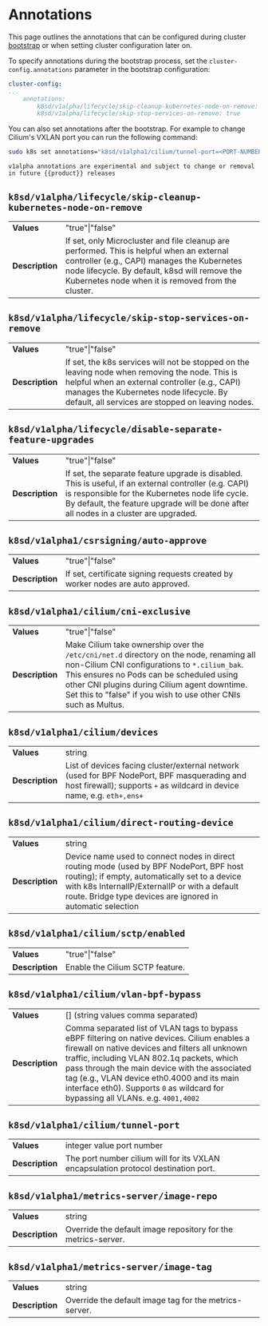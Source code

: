 # Annotations

This page outlines the annotations that can be configured during cluster
[bootstrap] or when setting cluster configuration later on.

To specify annotations during the bootstrap process, set the
`cluster-config.annotations` parameter in the bootstrap configuration:

```yaml
cluster-config:
...
    annotations:
        k8sd/v1alpha/lifecycle/skip-cleanup-kubernetes-node-on-remove: true
        k8sd/v1alpha/lifecycle/skip-stop-services-on-remove: true
```

You can also set annotations after the bootstrap. For example to change
Cilium's VXLAN port you can run the following command:

```bash
sudo k8s set annotations="k8sd/v1alpha1/cilium/tunnel-port=<PORT-NUMBER>"
```

```{note}
v1alpha annotations are experimental and subject to change or removal in future {{product}} releases
```

## `k8sd/v1alpha/lifecycle/skip-cleanup-kubernetes-node-on-remove`

|                 |                                                                                                                                                                                                                                                   |
|-----------------|---------------------------------------------------------------------------------------------------------------------------------------------------------------------------------------------------------------------------------------------------|
| **Values**      | "true"\|"false"                                                                                                                                                                                                                                   |
| **Description** | If set, only Microcluster and file cleanup are performed.  This is helpful when an external controller (e.g., CAPI) manages the Kubernetes node lifecycle. By default,  k8sd will remove the Kubernetes node when it is removed from the cluster. |

## `k8sd/v1alpha/lifecycle/skip-stop-services-on-remove`

|                 |                                                                                                                                                                                                                                                 |
|-----------------|-------------------------------------------------------------------------------------------------------------------------------------------------------------------------------------------------------------------------------------------------|
| **Values**      | "true"\|"false"                                                                                                                                                                                                                                 |
| **Description** | If set, the k8s services will not be stopped on the leaving node when removing the node. This is helpful when an external controller (e.g., CAPI) manages the Kubernetes node lifecycle. By default, all services are stopped on leaving nodes. |

## `k8sd/v1alpha/lifecycle/disable-separate-feature-upgrades`

|            |                 |
|------------|-----------------|
| **Values** | "true"\|"false" |
|**Description**|If set, the separate feature upgrade is disabled. This is useful, if an external controller (e.g. CAPI) is responsible for the Kubernetes node life cycle. By default, the feature upgrade will be done after all nodes in a cluster are upgraded.|

## `k8sd/v1alpha1/csrsigning/auto-approve`

|                 |                                                                                 |
|-----------------|---------------------------------------------------------------------------------|
| **Values**      | "true"\|"false"                                                                 |
| **Description** | If set, certificate signing requests created by worker nodes are auto approved. |

## `k8sd/v1alpha1/cilium/cni-exclusive`

|                 |                                                                                                                                                                                                                                                                                                         |
|-----------------|---------------------------------------------------------------------------------------------------------------------------------------------------------------------------------------------------------------------------------------------------------------------------------------------------------|
| **Values**      | "true"\|"false"                                                                                                                                                                                                                                                                                         |
| **Description** | Make Cilium take ownership over the `/etc/cni/net.d` directory on the node, renaming all non-Cilium CNI configurations to `*.cilium_bak`. This ensures no Pods can be scheduled using other CNI plugins during Cilium agent downtime. Set this to "false" if you wish to use other CNIs such as Multus. |

## `k8sd/v1alpha1/cilium/devices`

|                 |                                                                                                                                                                        |
|-----------------|------------------------------------------------------------------------------------------------------------------------------------------------------------------------|
| **Values**      | string                                                                                                                                                                 |
| **Description** | List of devices facing cluster/external network (used for BPF NodePort, BPF masquerading and host firewall); supports `+` as wildcard in device name, e.g. `eth+,ens+` |

## `k8sd/v1alpha1/cilium/direct-routing-device`

|                 |                                                                                                                                                                                                                                                           |
|-----------------|-----------------------------------------------------------------------------------------------------------------------------------------------------------------------------------------------------------------------------------------------------------|
| **Values**      | string                                                                                                                                                                                                                                                    |
| **Description** | Device name used to connect nodes in direct routing mode (used by BPF NodePort, BPF host routing); if empty, automatically set to a device with k8s InternalIP/ExternalIP or with a default route. Bridge type devices are ignored in automatic selection |

## `k8sd/v1alpha1/cilium/sctp/enabled`

|                 |                                 |
|-----------------|---------------------------------|
| **Values**      | "true"\|"false"                 |
| **Description** | Enable the Cilium SCTP feature. |

## `k8sd/v1alpha1/cilium/vlan-bpf-bypass`

|                 |                                                                                                                                                                                                                                                                                                                                                                                    |
|-----------------|------------------------------------------------------------------------------------------------------------------------------------------------------------------------------------------------------------------------------------------------------------------------------------------------------------------------------------------------------------------------------------|
| **Values**      | \[] (string values comma separated)                                                                                                                                                                                                                                                                                                                                                |
| **Description** | Comma separated list of VLAN tags to bypass eBPF filtering on native devices. Cilium enables a firewall on native devices and filters all unknown traffic, including VLAN 802.1q packets, which pass through the main device with the associated tag (e.g., VLAN device eth0.4000 and its main interface eth0). Supports `0` as wildcard for bypassing all VLANs. e.g. `4001,4002` |

## `k8sd/v1alpha1/cilium/tunnel-port`

|   |   |
|---|---|
|**Values**| integer value port number|
|**Description**|The port number cilium will for its VXLAN encapsulation protocol destination port.|

## `k8sd/v1alpha1/metrics-server/image-repo`

|                 |                                                               |
|-----------------|---------------------------------------------------------------|
| **Values**      | string                                                        |
| **Description** | Override the default image repository for the metrics-server. |

## `k8sd/v1alpha1/metrics-server/image-tag`

|                 |                                                        |
|-----------------|--------------------------------------------------------|
| **Values**      | string                                                 |
| **Description** | Override the default image tag for the metrics-server. |

<script>
const el = document.getElementsByTagName("h2");
for(var i=0;i<el.length;i++){
  el[i].style.fontSize = '1.5em';
  el[i].style.fontWeight = '600';
}
</script>

<!-- Links -->

[bootstrap]: /snap/reference/config-files/bootstrap-config.md
